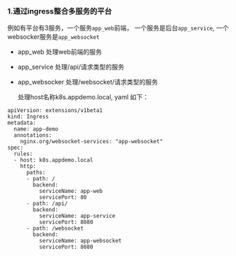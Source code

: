 ### 1.通过ingress整合多服务的平台

例如有平台有3服务，一个服务`app_web`前端， 一个服务是后台`app_service`, 一个websocker服务是`app_websocket`

- app_web
  处理web前端的服务
- app_service 
  处理/api/请求类型的服务
- app_websocker
  处理/websocket/请求类型的服务

  处理host名称k8s.appdemo.local, yaml 如下：
```
apiVersion: extensions/v1beta1
kind: Ingress
metadata:
  name: app-demo
  annotations:
    nginx.org/websocket-services: "app-websocket"
spec:
  rules:
  - host: k8s.appdemo.local 
    http:
      paths:
      - path: /
        backend:
          serviceName: app-web
          servicePort: 80
      - path: /api/ 
        backend:
          serviceName: app-service
          servicePort: 8080
      - path: /websocket 
        backend:
          serviceName: app-websocket
          servicePort: 8080
```

